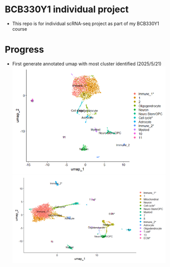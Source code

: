 # BCB330Y1 individual project

-   This repo is for individual scRNA-seq project as part of my BCB330Y1 course

# Progress

-   First generate annotated umap with most cluster identified (2025/5/21) ![control](data/processed/mice_control/mice_control_annotated.png) ![treatment](data/processed/mice_treatment/mice_treatment_annotated.png)
